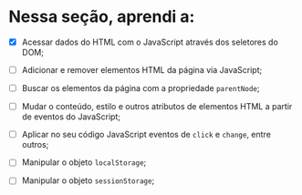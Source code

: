 # Nessa seção, aprendi a:

- [X] Acessar dados do HTML com o JavaScript através dos seletores do DOM;

- [ ]  Adicionar e remover elementos HTML da página via JavaScript;

- [ ]  Buscar os elementos da página com a propriedade `parentNode`;

- [ ]  Mudar o conteúdo, estilo e outros atributos de elementos HTML a partir de eventos do JavaScript;

- [ ]  Aplicar no seu código JavaScript eventos de `click` e `change`, entre outros;

- [ ]  Manipular o objeto `localStorage`;

- [ ]  Manipular o objeto `sessionStorage`;